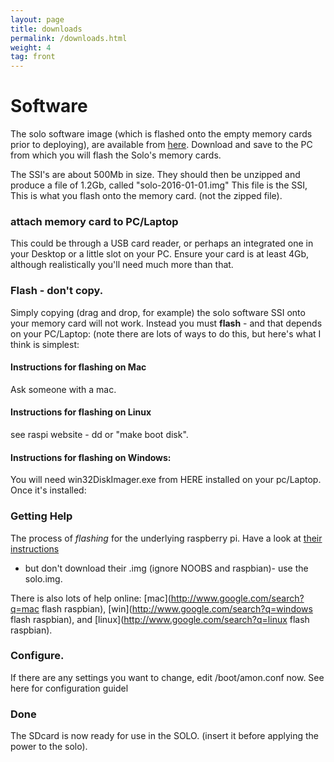 ```yaml
---
layout: page
title: downloads
permalink: /downloads.html
weight: 4
tag: front
---
```


# Software

The solo software image (which is flashed onto the empty memory cards
prior to deploying), are available from
[here](http://www.solo-system.org/ssi/).  Download and save to the PC
from which you will flash the Solo's memory cards.

The SSI's are about 500Mb in size.  They should then be unzipped and
produce a file of 1.2Gb, called "solo-2016-01-01.img" This file is the
SSI, This is what you flash onto the memory card. (not the zipped
file).

### attach memory card to PC/Laptop

This could be through a USB card reader, or perhaps an integrated one
in your Desktop or a little slot on your PC. Ensure your card is at
least 4Gb, although realistically you'll need much more than that.

### Flash - don't copy.

Simply copying (drag and drop, for example) the solo software SSI onto
your memory card will not work.  Instead you must __flash__ - and that
depends on your PC/Laptop: (note there are lots of ways to do this,
but here's what I think is simplest:

#### Instructions for flashing on Mac
Ask someone with a mac.

#### Instructions for flashing on Linux
see raspi website - dd or "make boot disk".

#### Instructions for flashing on Windows:

You will need win32DiskImager.exe from HERE installed on your
pc/Laptop.  Once it's installed:

### Getting Help

The process of _flashing_ for the underlying raspberry pi.  Have a
look at
[their instructions](https://www.raspberrypi.org/documentation/installation/installing-images)
- but don't download their .img (ignore NOOBS and raspbian)- use the
solo.img.

There is also lots of help online: 
[mac](http://www.google.com/search?q=mac flash raspbian),
[win](http://www.google.com/search?q=windows flash raspbian),
and
[linux](http://www.google.com/search?q=linux flash raspbian).


### Configure.

If there are any settings you want to change, edit /boot/amon.conf
now. See here for configuration guidel

### Done

The SDcard is now ready for use in the SOLO. (insert it before
applying the power to the solo).

